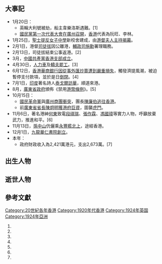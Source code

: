 ## 大事記

  - 1月20日：
      - 英輪大利號被劫，船主韋樂洛斯遇難。\[1\]
      - [國民黨第一次代表大會在](https://zh.wikipedia.org/wiki/國民黨 "wikilink")[廣州召開](https://zh.wikipedia.org/wiki/廣州 "wikilink")，[香港](../Page/香港.md "wikilink")代表為阮旺、李林。
  - 1月25日，[聖士提反女子中學](../Page/聖士提反女子中學.md "wikilink")新校舍建成，由[港督夫人主持揭幕](https://zh.wikipedia.org/wiki/港督 "wikilink")。
  - 2月1日，港督[司徒拔](../Page/司徒拔.md "wikilink")因公離港，[輔政司](https://zh.wikipedia.org/wiki/輔政司 "wikilink")[施勳](../Page/施勳.md "wikilink")署理職務。
  - 2月13日，司徒拔結束公事返港。\[2\]
  - 3月，[中國共產黨香港支部成立](https://zh.wikipedia.org/wiki/中國共產黨 "wikilink")。
  - 4月30日，[人力車](../Page/人力車.md "wikilink")及[轎夫罷工](https://zh.wikipedia.org/wiki/轎 "wikilink")。\[3\]
  - 6月12日，[香港華商銀行因從事外匯炒賣遭到嚴重損失](https://zh.wikipedia.org/wiki/華商銀行_\(香港\) "wikilink")，觸發濟提風潮，被迫暫停支付款項，並於是日[倒閉](https://zh.wikipedia.org/wiki/倒閉 "wikilink")。\[4\]
  - 7月1日，[印度](../Page/印度.md "wikilink")著名詩人[泰戈爾訪華](https://zh.wikipedia.org/wiki/泰戈爾 "wikilink")，順道來港。
  - 8月，[廣東省政府](../Page/廣東省政府.md "wikilink")頒佈《禁用[港幣條例](https://zh.wikipedia.org/wiki/港幣 "wikilink")》。\[5\]
  - 10月15日：
      - [國民革命軍](../Page/國民革命軍.md "wikilink")與[廣州商團衝突](https://zh.wikipedia.org/wiki/廣州商團 "wikilink")，團長[陳廉伯逃往](https://zh.wikipedia.org/wiki/陳廉伯 "wikilink")[香港](../Page/香港.md "wikilink")。
      - 前[廣東省省長](https://zh.wikipedia.org/wiki/廣東省省長 "wikilink")[陳炯明獲港府巨資](https://zh.wikipedia.org/wiki/陳炯明 "wikilink")，圖襲[虎門](https://zh.wikipedia.org/wiki/虎門 "wikilink")。
  - 11月6日，著名港紳[何東](../Page/何東.md "wikilink")致電[段祺瑞](../Page/段祺瑞.md "wikilink")、[張作霖](https://zh.wikipedia.org/wiki/張作霖 "wikilink")、[馮國璋](../Page/馮國璋.md "wikilink")等實力人物，呼籲放棄武力，推進和平。\[6\]
  - 11月13日，[孫中山](../Page/孫中山.md "wikilink")伉儷乘[永豐艦北上](https://zh.wikipedia.org/wiki/永豐艦 "wikilink")，途經香港。
  - 12月1日，[九龍華仁書院創立](https://zh.wikipedia.org/wiki/九龍華仁書院 "wikilink")。
  - 本年：
      - 政府財政收入為2,421萬港元，支出2,673萬。\[7\]

## 出生人物

## 逝世人物

## 參考文獻

[Category:20世紀各年香港](https://zh.wikipedia.org/wiki/Category:20世紀各年香港 "wikilink") [Category:1920年代香港](https://zh.wikipedia.org/wiki/Category:1920年代香港 "wikilink") [Category:1924年英国](https://zh.wikipedia.org/wiki/Category:1924年英国 "wikilink") [Category:1924年亞洲](https://zh.wikipedia.org/wiki/Category:1924年亞洲 "wikilink")

1.

2.
3.
4.
5.
6.
7.
